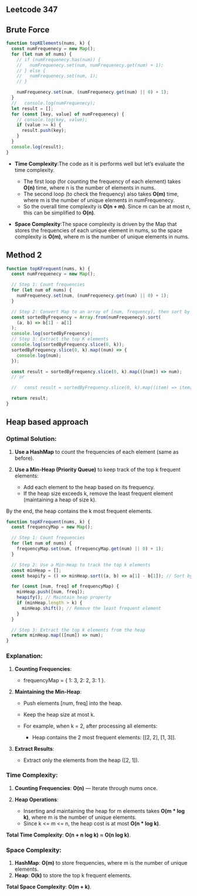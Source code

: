 ## Leetcode 347

## Brute Force

```javascript
function topKElements(nums, k) {
  const numFrequenecy = new Map();
  for (let num of nums) {
    // if (numFrequenecy.has(num)) {
    //   numFrequenecy.set(num, numFrequenecy.get(num) + 1);
    // } else {
    //   numFrequenecy.set(num, 1);
    // }

    numFrequenecy.set(num, (numFrequenecy.get(num) || 0) + 1);
  }
  //   console.log(numFrequenecy);
  let result = [];
  for (const [key, value] of numFrequenecy) {
    // console.log(key, value);
    if (value >= k) {
      result.push(key);
    }
  }
  console.log(result);
}
```

- **Time Complexity**:The code as it is performs well but let’s evaluate the time complexity.

  - The first loop (for counting the frequency of each element) takes **O(n)** time, where n is the number of elements in nums.
  - The second loop (to check the frequency) also takes **O(m)** time, where m is the number of unique elements in numFrequenecy.
  - So the overall time complexity is **O(n + m)**. Since m can be at most n, this can be simplified to **O(n)**.

- **Space Complexity**:The space complexity is driven by the Map that stores the frequencies of each unique element in nums, so the space complexity is **O(m)**, where m is the number of unique elements in nums.

## Method 2

```javascript
function topKFrequent(nums, k) {
  const numFrequenecy = new Map();

  // Step 1: Count frequencies
  for (let num of nums) {
    numFrequenecy.set(num, (numFrequenecy.get(num) || 0) + 1);
  }

  // Step 2: Convert Map to an array of [num, frequency], then sort by frequency
  const sortedByFrequency = Array.from(numFrequenecy).sort(
    (a, b) => b[1] - a[1]
  );
  console.log(sortedByFrequency);
  // Step 3: Extract the top K elements
  console.log(sortedByFrequency.slice(0, k));
  sortedByFrequency.slice(0, k).map((num) => {
    console.log(num);
  });

  const result = sortedByFrequency.slice(0, k).map(([num]) => num);
  // or

  //   const result = sortedByFrequency.slice(0, k).map((item) => item[0]);

  return result;
}
```

## Heap based approach

### **Optimal Solution:**

1.  **Use a HashMap** to count the frequencies of each element (same as before).
2.  **Use a Min-Heap (Priority Queue)** to keep track of the top k frequent elements:

    - Add each element to the heap based on its frequency.
    - If the heap size exceeds k, remove the least frequent element (maintaining a heap of size k).

By the end, the heap contains the k most frequent elements.

```javascript
function topKFrequent(nums, k) {
  const frequencyMap = new Map();

  // Step 1: Count frequencies
  for (let num of nums) {
    frequencyMap.set(num, (frequencyMap.get(num) || 0) + 1);
  }

  // Step 2: Use a Min-Heap to track the top k elements
  const minHeap = [];
  const heapify = () => minHeap.sort((a, b) => a[1] - b[1]); // Sort by frequency

  for (const [num, freq] of frequencyMap) {
    minHeap.push([num, freq]);
    heapify(); // Maintain heap property
    if (minHeap.length > k) {
      minHeap.shift(); // Remove the least frequent element
    }
  }

  // Step 3: Extract the top k elements from the heap
  return minHeap.map(([num]) => num);
}
```

### **Explanation:**

1.  **Counting Frequencies**:

    - frequencyMap = { 1: 3, 2: 2, 3: 1 }.

2.  **Maintaining the Min-Heap**:

    - Push elements [num, freq] into the heap.
    - Keep the heap size at most k.
    - For example, when k = 2, after processing all elements:

      - Heap contains the 2 most frequent elements: [[2, 2], [1, 3]].

3.  **Extract Results**:

    - Extract only the elements from the heap ([2, 1]).

### **Time Complexity**:

1.  **Counting Frequencies**: **O(n)** — Iterate through nums once.
2.  **Heap Operations**:

    - Inserting and maintaining the heap for m elements takes **O(m \* log k)**, where m is the number of unique elements.
    - Since k <= m <= n, the heap cost is at most **O(n \* log k)**.

**Total Time Complexity**: **O(n + n log k)** ≈ **O(n log k)**.

### **Space Complexity**:

1.  **HashMap**: **O(m)** to store frequencies, where m is the number of unique elements.
2.  **Heap**: **O(k)** to store the top k frequent elements.

**Total Space Complexity**: **O(m + k)**.
